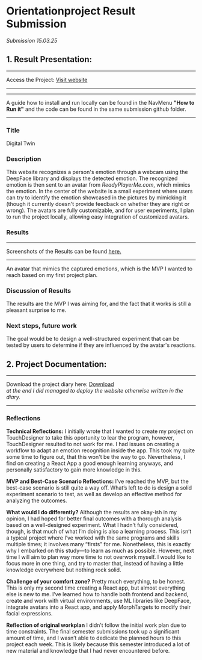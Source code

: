 # Orientationproject Result Submission

_Submission 15.03.25_

## 1. Result Presentation:

---

Access the Project: [Visit website](https://avatarreact-2.onrender.com/)

---

---

A guide how to install and run locally can be found in the NavMenu **"How to Run it"** and the code can be found in the same submission github folder.

---

### Title

Digital Twin

### Description

This website recognizes a person's emotion through a webcam using the DeepFace library and displays the detected emotion. The recognized emotion is then sent to an avatar from _ReadyPlayerMe.com_, which mimics the emotion. In the center of the website is a small experiment where users can try to identify the emotion showcased in the pictures by mimicking it (though it currently doesn't provide feedback on whether they are right or wrong). The avatars are fully customizable, and for user experiments, I plan to run the project locally, allowing easy integration of customized avatars.

### Results

---

Screenshots of the Results can be found [here.](https://owncloud.gwdg.de/index.php/s/EVKGwD5JIsfVSXw)

---

An avatar that mimics the captured emotions, which is the MVP I wanted to reach based on my first project plan.

### Discussion of Results

The results are the MVP I was aiming for, and the fact that it works is still a pleasant surprise to me.

### Next steps, future work

The goal would be to design a well-structured experiment that can be tested by users to determine if they are influenced by the avatar's reactions.

## 2. Project Documentation:

---

Download the project diary here: [Download](https://owncloud.gwdg.de/index.php/s/YgKN2rIEq0pw5Su) <br> _at the end I did managed to deploy the website otherwise written in the diary._

---

### Reflections

**Technical Reflections:**
I initially wrote that I wanted to create my project on TouchDesigner to take this oportunity to lear the program, however, TouchDesigner resulted to not work for me. I had issues on creating a workflow to adapt an emotion recognition inside the app. This took my quite some time to figure out, that this won't be the way to go. Nevertheless, I find on creating a React App a good enough learning anyways, and personally satisfactory to gain more knowledge in this.

**MVP and Best-Case Scenario Reflections:**
I’ve reached the MVP, but the best-case scenario is still quite a way off. What’s left to do is design a solid experiment scenario to test, as well as develop an effective method for analyzing the outcomes.

**What would I do differently?**
Although the results are okay-ish in my opinion, I had hoped for better final outcomes with a thorough analysis based on a well-designed experiment. What I hadn’t fully considered, though, is that much of what I’m doing is also a learning process. This isn’t a typical project where I’ve worked with the same programs and skills multiple times; it involves many “firsts” for me. Nonetheless, this is exactly why I embarked on this study—to learn as much as possible. However, next time I will aim to plan way more time to not overwork myself. I would like to focus more in one thing, and try to master that, instead of having a little knowledge everywhere but nothing rock solid.

**Challenge of your comfort zone?**
Pretty much everything, to be honest. This is only my second time creating a React app, but almost everything else is new to me. I’ve learned how to handle both frontend and backend, create and work with virtual environments, use ML libraries like DeepFace, integrate avatars into a React app, and apply MorphTargets to modify their facial expressions.

**Reflection of original workplan**
I didn’t follow the initial work plan due to time constraints. The final semester submissions took up a significant amount of time, and I wasn’t able to dedicate the planned hours to this project each week. This is likely because this semester introduced a lot of new material and knowledge that I had never encountered before.
